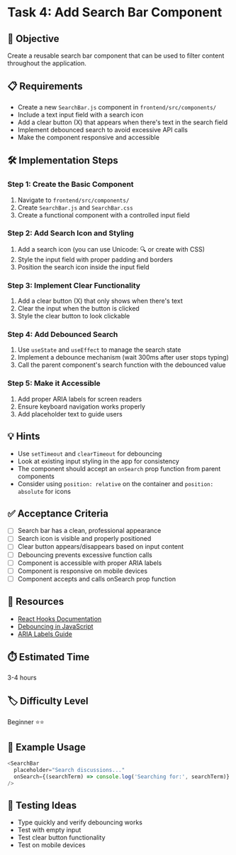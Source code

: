 # Task 4: Add Search Bar Component

## 🎯 Objective
Create a reusable search bar component that can be used to filter content throughout the application.

## 📋 Requirements
- Create a new `SearchBar.js` component in `frontend/src/components/`
- Include a text input field with a search icon
- Add a clear button (X) that appears when there's text in the search field
- Implement debounced search to avoid excessive API calls
- Make the component responsive and accessible

## 🛠️ Implementation Steps

### Step 1: Create the Basic Component
1. Navigate to `frontend/src/components/`
2. Create `SearchBar.js` and `SearchBar.css`
3. Create a functional component with a controlled input field

### Step 2: Add Search Icon and Styling
1. Add a search icon (you can use Unicode: 🔍 or create with CSS)
2. Style the input field with proper padding and borders
3. Position the search icon inside the input field

### Step 3: Implement Clear Functionality
1. Add a clear button (X) that only shows when there's text
2. Clear the input when the button is clicked
3. Style the clear button to look clickable

### Step 4: Add Debounced Search
1. Use `useState` and `useEffect` to manage the search state
2. Implement a debounce mechanism (wait 300ms after user stops typing)
3. Call the parent component's search function with the debounced value

### Step 5: Make it Accessible
1. Add proper ARIA labels for screen readers
2. Ensure keyboard navigation works properly
3. Add placeholder text to guide users

## 💡 Hints
- Use `setTimeout` and `clearTimeout` for debouncing
- Look at existing input styling in the app for consistency
- The component should accept an `onSearch` prop function from parent components
- Consider using `position: relative` on the container and `position: absolute` for icons

## ✅ Acceptance Criteria
- [ ] Search bar has a clean, professional appearance
- [ ] Search icon is visible and properly positioned
- [ ] Clear button appears/disappears based on input content
- [ ] Debouncing prevents excessive function calls
- [ ] Component is accessible with proper ARIA labels
- [ ] Component is responsive on mobile devices
- [ ] Component accepts and calls onSearch prop function

## 🔗 Resources
- [React Hooks Documentation](https://react.dev/reference/react)
- [Debouncing in JavaScript](https://davidwalsh.name/javascript-debounce-function)
- [ARIA Labels Guide](https://developer.mozilla.org/en-US/docs/Web/Accessibility/ARIA/Attributes/aria-label)

## ⏱️ Estimated Time
3-4 hours

## 🏷️ Difficulty Level
Beginner ⭐⭐

## 🎨 Example Usage
```javascript
<SearchBar 
  placeholder="Search discussions..." 
  onSearch={(searchTerm) => console.log('Searching for:', searchTerm)}
/>
```

## 🧪 Testing Ideas
- Type quickly and verify debouncing works
- Test with empty input
- Test clear button functionality
- Test on mobile devices 